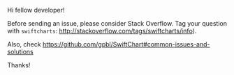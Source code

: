 Hi fellow developer!

Before sending an issue, please consider Stack Overflow.
Tag your question with `swiftcharts`: http://stackoverflow.com/tags/swiftcharts/info).

Also, check https://github.com/gpbl/SwiftChart#common-issues-and-solutions

Thanks!
